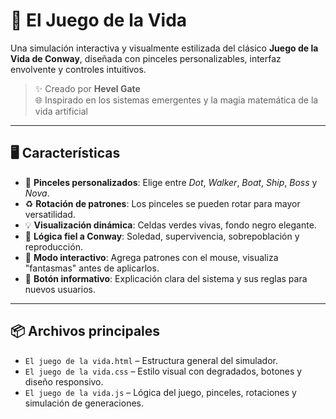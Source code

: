 # 🧬 El Juego de la Vida

Una simulación interactiva y visualmente estilizada del clásico **Juego de la Vida de Conway**, diseñada con pinceles personalizables, interfaz envolvente y controles intuitivos.

> ✨ Creado por **Hevel Gate**  
> 🌐 Inspirado en los sistemas emergentes y la magia matemática de la vida artificial  

---

## 🖥️ Características

- 🎨 **Pinceles personalizados**: Elige entre *Dot*, *Walker*, *Boat*, *Ship*, *Boss* y *Nova*.
- ♻️ **Rotación de patrones**: Los pinceles se pueden rotar para mayor versatilidad.
- 💡 **Visualización dinámica**: Celdas verdes vivas, fondo negro elegante.
- 🧠 **Lógica fiel a Conway**: Soledad, supervivencia, sobrepoblación y reproducción.
- 🧪 **Modo interactivo**: Agrega patrones con el mouse, visualiza "fantasmas" antes de aplicarlos.
- 📖 **Botón informativo**: Explicación clara del sistema y sus reglas para nuevos usuarios.

---

## 📦 Archivos principales

- `El juego de la vida.html` – Estructura general del simulador.
- `El juego de la vida.css` – Estilo visual con degradados, botones y diseño responsivo.
- `El juego de la vida.js` – Lógica del juego, pinceles, rotaciones y simulación de generaciones.

